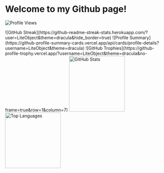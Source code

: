 # Welcome to my Github page!

![Profile Views](https://komarev.com/ghpvc/?username=LiteObject&color=brightgreen)

<div align="left">
  ![GitHub Streak](https://github-readme-streak-stats.herokuapp.com/?user=LiteObject&theme=dracula&hide_border=true)
  ![Profile Summary](https://github-profile-summary-cards.vercel.app/api/cards/profile-details?username=LiteObject&theme=dracula)
  ![GitHub Trophies](https://github-profile-trophy.vercel.app/?username=LiteObject&theme=dracula&no-frame=true&row=1&column=7)
  <img src="https://github-readme-stats.vercel.app/api?username=LiteObject&show_icons=true&rank_icon=github&locale=en" alt="GitHub Stats" height="180" />
  <img src="https://github-readme-stats.vercel.app/api/top-langs/?username=LiteObject&layout=compact&hide_border=false&langs_count=10&show_icons=true&theme=transparent" alt="Top Languages" height="180" />
</div>


